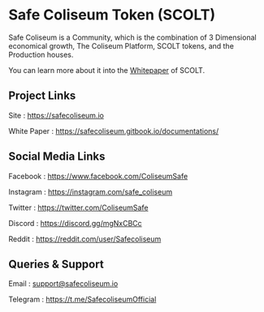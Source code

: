 # Safe Coliseum Token (SCOLT)

Safe Coliseum is a Community, which is the combination of 3 Dimensional economical growth, The Coliseum Platform, SCOLT tokens, and the Production houses.

You can learn more about it into the <a href="https://safecoliseum.gitbook.io/documentations/" target="_blank">Whitepaper</a> of SCOLT.

## Project Links

Site : <a href="https://safecoliseum.io" target="_blank">https://safecoliseum.io</a>

White Paper : <a href="https://safecoliseum.gitbook.io/documentations/" target="_blank">https://safecoliseum.gitbook.io/documentations/</a>

## Social Media Links

Facebook : <a href="https://www.facebook.com/ColiseumSafe" target="_blank">https://www.facebook.com/ColiseumSafe</a>

Instagram : <a href="https://instagram.com/safe_coliseum" target="_blank">https://instagram.com/safe_coliseum</a>

Twitter : <a href="https://twitter.com/ColiseumSafe" target="_blank">https://twitter.com/ColiseumSafe</a>

Discord : <a href="https://discord.gg/mgNxCBCc" target="_blank">https://discord.gg/mgNxCBCc</a>

Reddit : <a href="https://reddit.com/user/Safecoliseum" target="_blank">https://reddit.com/user/Safecoliseum</a>

## Queries & Support

Email : <a href="mailto:support@safecoliseum.io" target="_blank">support@safecoliseum.io</a>

Telegram : <a href="https://t.me/SafecoliseumOfficial" target="_blank">https://t.me/SafecoliseumOfficial</a>

